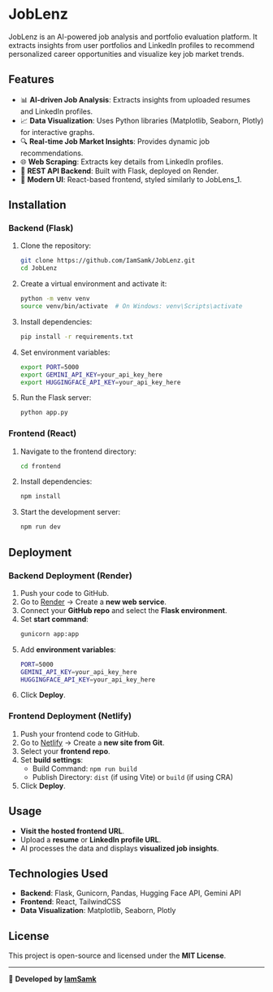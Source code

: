 # JobLenz

JobLenz is an AI-powered job analysis and portfolio evaluation platform. It extracts insights from user portfolios and LinkedIn profiles to recommend personalized career opportunities and visualize key job market trends.

## Features
- 📊 **AI-driven Job Analysis**: Extracts insights from uploaded resumes and LinkedIn profiles.
- 📈 **Data Visualization**: Uses Python libraries (Matplotlib, Seaborn, Plotly) for interactive graphs.
- 🔍 **Real-time Job Market Insights**: Provides dynamic job recommendations.
- 🌐 **Web Scraping**: Extracts key details from LinkedIn profiles.
- 🔄 **REST API Backend**: Built with Flask, deployed on Render.
- 🎨 **Modern UI**: React-based frontend, styled similarly to JobLens_1.

## Installation

### Backend (Flask)
1. Clone the repository:
   ```sh
   git clone https://github.com/IamSamk/JobLenz.git
   cd JobLenz
   ```
2. Create a virtual environment and activate it:
   ```sh
   python -m venv venv
   source venv/bin/activate  # On Windows: venv\Scripts\activate
   ```
3. Install dependencies:
   ```sh
   pip install -r requirements.txt
   ```
4. Set environment variables:
   ```sh
   export PORT=5000
   export GEMINI_API_KEY=your_api_key_here
   export HUGGINGFACE_API_KEY=your_api_key_here
   ```
5. Run the Flask server:
   ```sh
   python app.py
   ```

### Frontend (React)
1. Navigate to the frontend directory:
   ```sh
   cd frontend
   ```
2. Install dependencies:
   ```sh
   npm install
   ```
3. Start the development server:
   ```sh
   npm run dev
   ```

## Deployment

### Backend Deployment (Render)
1. Push your code to GitHub.
2. Go to [Render](https://render.com) → Create a **new web service**.
3. Connect your **GitHub repo** and select the **Flask environment**.
4. Set **start command**:
   ```sh
   gunicorn app:app
   ```
5. Add **environment variables**:
   ```sh
   PORT=5000
   GEMINI_API_KEY=your_api_key_here
   HUGGINGFACE_API_KEY=your_api_key_here
   ```
6. Click **Deploy**.

### Frontend Deployment (Netlify)
1. Push your frontend code to GitHub.
2. Go to [Netlify](https://netlify.com) → Create a **new site from Git**.
3. Select your **frontend repo**.
4. Set **build settings**:
   - Build Command: `npm run build`
   - Publish Directory: `dist` (if using Vite) or `build` (if using CRA)
5. Click **Deploy**.

## Usage
- **Visit the hosted frontend URL**.
- Upload a **resume** or **LinkedIn profile URL**.
- AI processes the data and displays **visualized job insights**.

## Technologies Used
- **Backend**: Flask, Gunicorn, Pandas, Hugging Face API, Gemini API
- **Frontend**: React, TailwindCSS
- **Data Visualization**: Matplotlib, Seaborn, Plotly

## License
This project is open-source and licensed under the **MIT License**.

---
🚀 **Developed by [IamSamk](https://github.com/IamSamk)**
